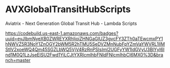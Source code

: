 # AVXGlobalTransitHubScripts
Aviatrix - Next Generation Global Transit Hub - Lambda Scripts

https://codebuild.us-east-1.amazonaws.com/badges?uuid=eyJlbmNyeXB0ZWREYXRhIjoiZHNGaGlUZ3gvcFY3ZTh0aTEwcmxPY1hNWVZ5R3NoY1ZnOGY2bWM5R2hTMU5SeDVZMnNubFpYZmVaYWVRL1lIMStIV2xoeWQ4Qm45SGZLbWQ5VjV4RzRnPSIsIml2UGFyYW1ldGVyU3BlYyI6Ind1M0Q1LzJseElSU2Fwd1YiLCJtYXRlcmlhbFNldFNlcmlhbCI6MX0%3D&branch=master
